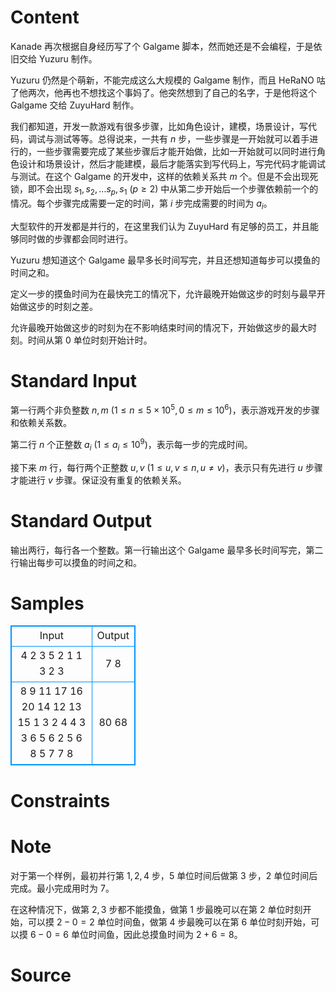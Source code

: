 
# Content

Kanade 再次根据自身经历写了个 Galgame 脚本，然而她还是不会编程，于是依旧交给 Yuzuru 制作。

Yuzuru 仍然是个萌新，不能完成这么大规模的 Galgame 制作，而且 HeRaNO 咕了他两次，他再也不想找这个事妈了。他突然想到了自己的名字，于是他将这个 Galgame 交给 ZuyuHard 制作。 

我们都知道，开发一款游戏有很多步骤，比如角色设计，建模，场景设计，写代码，调试与测试等等。总得说来，一共有 $n$ 步，一些步骤是一开始就可以着手进行的，一些步骤需要完成了某些步骤后才能开始做，比如一开始就可以同时进行角色设计和场景设计，然后才能建模，最后才能落实到写代码上，写完代码才能调试与测试。在这个 Galgame 的开发中，这样的依赖关系共 $m$ 个。但是不会出现死锁，即不会出现 $s_1,s_2,\ldots s_p,s_1\ (p\ge 2)$ 中从第二步开始后一个步骤依赖前一个的情况。每个步骤完成需要一定的时间，第 $i$ 步完成需要的时间为 $a_i$。

大型软件的开发都是并行的，在这里我们认为 ZuyuHard 有足够的员工，并且能够同时做的步骤都会同时进行。

Yuzuru 想知道这个 Galgame 最早多长时间写完，并且还想知道每步可以摸鱼的时间之和。

定义一步的摸鱼时间为在最快完工的情况下，允许最晚开始做这步的时刻与最早开始做这步的时刻之差。

允许最晚开始做这步的时刻为在不影响结束时间的情况下，开始做这步的最大时刻。时间从第 $0$ 单位时刻开始计时。

# Standard Input

第一行两个非负整数 $n,m$ ($1\le n\le 5\times 10^5,0\le m\le 10^6$)，表示游戏开发的步骤和依赖关系数。

第二行 $n$ 个正整数 $a_i$ ($1\le a_i\le 10^9$)，表示每一步的完成时间。

接下来 $m$ 行，每行两个正整数 $u,v$ ($1\le u,v\le n,u\neq v$)，表示只有先进行 $u$ 步骤才能进行 $v$ 步骤。保证没有重复的依赖关系。

# Standard Output

输出两行，每行各一个整数。第一行输出这个 Galgame 最早多长时间写完，第二行输出每步可以摸鱼的时间之和。

# Samples

<style>
        table,table tr th, table tr td { border:1px solid #0094ff; }
        table { width: 200px; min-height: 25px; line-height: 25px; text-align: center; border-collapse: collapse;}   
    </style>
<table>
	<tr>
		<td>Input</td>
		<td>Output</td>
	</tr>
<tr><td>4 2
3 5 2 1
1 3
2 3</td><td>7
8</td></tr><tr><td>8 9
11 17 16 20 14 12 13 15
1 3
2 4
4 3
3 6
5 6
2 5
6 8
5 7
7 8</td><td>80
68</td></tr></table>


# Constraints



# Note

对于第一个样例，最初并行第 $1,2,4$ 步，$5$ 单位时间后做第 $3$ 步，$2$ 单位时间后完成。最小完成用时为 $7$。

在这种情况下，做第 $2,3$ 步都不能摸鱼，做第 $1$ 步最晚可以在第 $2$ 单位时刻开始，可以摸 $2-0=2$ 单位时间鱼，做第 $4$ 步最晚可以在第 $6$ 单位时刻开始，可以摸 $6-0=6$ 单位时间鱼，因此总摸鱼时间为 $2+6=8$。

# Source


